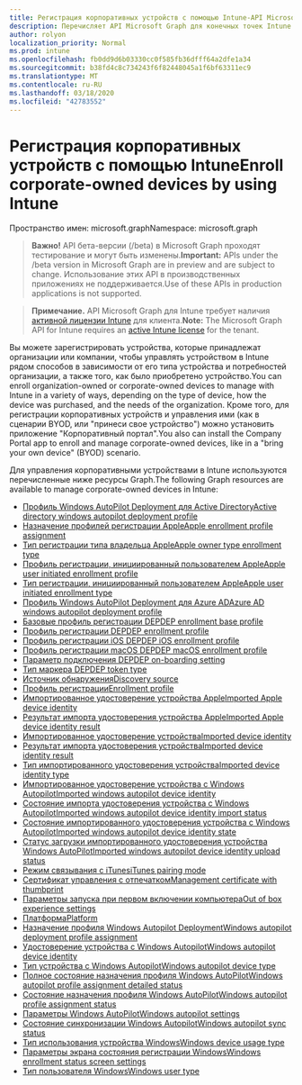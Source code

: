 ```yaml
---
title: Регистрация корпоративных устройств с помощью Intune-API Microsoft Graph
description: Перечисляет API Microsoft Graph для конечных точек Intune (REST), которые регистрируют устройства для организации клиента.
author: rolyon
localization_priority: Normal
ms.prod: intune
ms.openlocfilehash: fb0dd9d6b03330cc0f585fb36dfff64a2dfe1a34
ms.sourcegitcommit: b38fd4c8c734243f6f82448045a1f6bf63311ec9
ms.translationtype: MT
ms.contentlocale: ru-RU
ms.lasthandoff: 03/18/2020
ms.locfileid: "42783552"
---
```

# <a name="enroll-corporate-owned-devices-by-using-intune"></a><span data-ttu-id="96b9e-103">Регистрация корпоративных устройств с помощью Intune</span><span class="sxs-lookup"><span data-stu-id="96b9e-103">Enroll corporate-owned devices by using Intune</span></span>

<span data-ttu-id="96b9e-104">Пространство имен: microsoft.graph</span><span class="sxs-lookup"><span data-stu-id="96b9e-104">Namespace: microsoft.graph</span></span>

> <span data-ttu-id="96b9e-105">**Важно!** API бета-версии (/beta) в Microsoft Graph проходят тестирование и могут быть изменены.</span><span class="sxs-lookup"><span data-stu-id="96b9e-105">**Important:** APIs under the /beta version in Microsoft Graph are in preview and are subject to change.</span></span> <span data-ttu-id="96b9e-106">Использование этих API в производственных приложениях не поддерживается.</span><span class="sxs-lookup"><span data-stu-id="96b9e-106">Use of these APIs in production applications is not supported.</span></span>

> <span data-ttu-id="96b9e-107">**Примечание.** API Microsoft Graph для Intune требует наличия [активной лицензии Intune](https://go.microsoft.com/fwlink/?linkid=839381) для клиента.</span><span class="sxs-lookup"><span data-stu-id="96b9e-107">**Note:** The Microsoft Graph API for Intune requires an [active Intune license](https://go.microsoft.com/fwlink/?linkid=839381) for the tenant.</span></span>

<span data-ttu-id="96b9e-108">Вы можете зарегистрировать устройства, которые принадлежат организации или компании, чтобы управлять устройством в Intune рядом способов в зависимости от его типа устройства и потребностей организации, а также того, как было приобретено устройство.</span><span class="sxs-lookup"><span data-stu-id="96b9e-108">You can enroll organization-owned or corporate-owned devices to manage with Intune in a variety of ways, depending on the type of device, how the device was purchased, and the needs of the organization.</span></span> <span data-ttu-id="96b9e-109">Кроме того, для регистрации корпоративных устройств и управления ими (как в сценарии BYOD, или "принеси свое устройство") можно установить приложение "Корпоративный портал".</span><span class="sxs-lookup"><span data-stu-id="96b9e-109">You also can install the Company Portal app to enroll and manage corporate-owned devices, like in a "bring your own device" (BYOD) scenario.</span></span>

<span data-ttu-id="96b9e-110">Для управления корпоративными устройствами в Intune используются перечисленные ниже ресурсы Graph.</span><span class="sxs-lookup"><span data-stu-id="96b9e-110">The following Graph resources are available to manage corporate-owned devices in Intune:</span></span>

- [<span data-ttu-id="96b9e-111">Профиль Windows AutoPilot Deployment для Active Directory</span><span class="sxs-lookup"><span data-stu-id="96b9e-111">Active directory windows autopilot deployment profile</span></span>](intune-enrollment-activedirectorywindowsautopilotdeploymentprofile.md)
- [<span data-ttu-id="96b9e-112">Назначение профилей регистрации Apple</span><span class="sxs-lookup"><span data-stu-id="96b9e-112">Apple enrollment profile assignment</span></span>](intune-enrollment-appleenrollmentprofileassignment.md)
- [<span data-ttu-id="96b9e-113">Тип регистрации типа владельца Apple</span><span class="sxs-lookup"><span data-stu-id="96b9e-113">Apple owner type enrollment type</span></span>](intune-enrollment-appleownertypeenrollmenttype.md)
- [<span data-ttu-id="96b9e-114">Профиль регистрации, инициированный пользователем Apple</span><span class="sxs-lookup"><span data-stu-id="96b9e-114">Apple user initiated enrollment profile</span></span>](intune-enrollment-appleuserinitiatedenrollmentprofile.md)
- [<span data-ttu-id="96b9e-115">Тип регистрации, инициированный пользователем Apple</span><span class="sxs-lookup"><span data-stu-id="96b9e-115">Apple user initiated enrollment type</span></span>](intune-enrollment-appleuserinitiatedenrollmenttype.md)
- [<span data-ttu-id="96b9e-116">Профиль Windows AutoPilot Deployment для Azure AD</span><span class="sxs-lookup"><span data-stu-id="96b9e-116">Azure AD windows autopilot deployment profile</span></span>](intune-enrollment-azureadwindowsautopilotdeploymentprofile.md)
- [<span data-ttu-id="96b9e-117">Базовые профиль регистрации DEP</span><span class="sxs-lookup"><span data-stu-id="96b9e-117">DEP enrollment base profile</span></span>](intune-enrollment-depenrollmentbaseprofile.md)
- [<span data-ttu-id="96b9e-118">Профиль регистрации DEP</span><span class="sxs-lookup"><span data-stu-id="96b9e-118">DEP enrollment profile</span></span>](intune-enrollment-depenrollmentprofile.md)
- [<span data-ttu-id="96b9e-119">Профиль регистрации iOS DEP</span><span class="sxs-lookup"><span data-stu-id="96b9e-119">DEP iOS enrollment profile</span></span>](intune-enrollment-depiosenrollmentprofile.md)
- [<span data-ttu-id="96b9e-120">Профиль регистрации macOS DEP</span><span class="sxs-lookup"><span data-stu-id="96b9e-120">DEP macOS enrollment profile</span></span>](intune-enrollment-depmacosenrollmentprofile.md)
- [<span data-ttu-id="96b9e-121">Параметр подключения DEP</span><span class="sxs-lookup"><span data-stu-id="96b9e-121">DEP on-boarding setting</span></span>](intune-enrollment-deponboardingsetting.md)
- [<span data-ttu-id="96b9e-122">Тип маркера DEP</span><span class="sxs-lookup"><span data-stu-id="96b9e-122">DEP token type</span></span>](intune-enrollment-deptokentype.md)
- [<span data-ttu-id="96b9e-123">Источник обнаружения</span><span class="sxs-lookup"><span data-stu-id="96b9e-123">Discovery source</span></span>](intune-enrollment-discoverysource.md)
- [<span data-ttu-id="96b9e-124">Профиль регистрации</span><span class="sxs-lookup"><span data-stu-id="96b9e-124">Enrollment profile</span></span>](intune-enrollment-enrollmentprofile.md)
- [<span data-ttu-id="96b9e-125">Импортированное удостоверение устройства Apple</span><span class="sxs-lookup"><span data-stu-id="96b9e-125">Imported Apple device identity</span></span>](intune-enrollment-importedappledeviceidentity.md)
- [<span data-ttu-id="96b9e-126">Результат импорта удостоверения устройства Apple</span><span class="sxs-lookup"><span data-stu-id="96b9e-126">Imported Apple device identity result</span></span>](intune-enrollment-importedappledeviceidentityresult.md)
- [<span data-ttu-id="96b9e-127">Импортированное удостоверение устройства</span><span class="sxs-lookup"><span data-stu-id="96b9e-127">Imported device identity</span></span>](intune-enrollment-importeddeviceidentity.md)
- [<span data-ttu-id="96b9e-128">Результат импорта удостоверения устройства</span><span class="sxs-lookup"><span data-stu-id="96b9e-128">Imported device identity result</span></span>](intune-enrollment-importeddeviceidentityresult.md)
- [<span data-ttu-id="96b9e-129">Тип импортированного удостоверения устройства</span><span class="sxs-lookup"><span data-stu-id="96b9e-129">Imported device identity type</span></span>](intune-enrollment-importeddeviceidentitytype.md)
- [<span data-ttu-id="96b9e-130">Импортированное удостоверение устройства с Windows Autopilot</span><span class="sxs-lookup"><span data-stu-id="96b9e-130">Imported windows autopilot device identity</span></span>](intune-enrollment-importedwindowsautopilotdeviceidentity.md)
- [<span data-ttu-id="96b9e-131">Состояние импорта удостоверения устройства с Windows Autopilot</span><span class="sxs-lookup"><span data-stu-id="96b9e-131">Imported windows autopilot device identity import status</span></span>](intune-enrollment-importedwindowsautopilotdeviceidentityimportstatus.md)
- [<span data-ttu-id="96b9e-132">Состояние импортированного удостоверения устройства с Windows Autopilot</span><span class="sxs-lookup"><span data-stu-id="96b9e-132">Imported windows autopilot device identity state</span></span>](intune-enrollment-importedwindowsautopilotdeviceidentitystate.md)
- [<span data-ttu-id="96b9e-133">Статус загрузки импортированного удостоверения устройства Windows AutoPilot</span><span class="sxs-lookup"><span data-stu-id="96b9e-133">Imported windows autopilot device identity upload status</span></span>](intune-enrollment-importedwindowsautopilotdeviceidentityuploadstatus.md)
- [<span data-ttu-id="96b9e-134">Режим связывания с iTunes</span><span class="sxs-lookup"><span data-stu-id="96b9e-134">iTunes pairing mode</span></span>](intune-enrollment-itunespairingmode.md)
- [<span data-ttu-id="96b9e-135">Сертификат управления с отпечатком</span><span class="sxs-lookup"><span data-stu-id="96b9e-135">Management certificate with thumbprint</span></span>](intune-enrollment-managementcertificatewiththumbprint.md)
- [<span data-ttu-id="96b9e-136">Параметры запуска при первом включении компьютера</span><span class="sxs-lookup"><span data-stu-id="96b9e-136">Out of box experience settings</span></span>](intune-enrollment-outofboxexperiencesettings.md)
- [<span data-ttu-id="96b9e-137">Платформа</span><span class="sxs-lookup"><span data-stu-id="96b9e-137">Platform</span></span>](intune-enrollment-platform.md)
- [<span data-ttu-id="96b9e-138">Назначение профиля Windows Autopilot Deployment</span><span class="sxs-lookup"><span data-stu-id="96b9e-138">Windows autopilot deployment profile assignment</span></span>](intune-enrollment-windowsautopilotdeploymentprofileassignment.md)
- [<span data-ttu-id="96b9e-139">Удостоверение устройства с Windows Autopilot</span><span class="sxs-lookup"><span data-stu-id="96b9e-139">Windows autopilot device identity</span></span>](intune-enrollment-windowsautopilotdeviceidentity.md)
- [<span data-ttu-id="96b9e-140">Тип устройства с Windows Autopilot</span><span class="sxs-lookup"><span data-stu-id="96b9e-140">Windows autopilot device type</span></span>](intune-enrollment-windowsautopilotdevicetype.md)
- [<span data-ttu-id="96b9e-141">Полное состояние назначения профиля Windows AutoPilot</span><span class="sxs-lookup"><span data-stu-id="96b9e-141">Windows autopilot profile assignment detailed status</span></span>](intune-enrollment-windowsautopilotprofileassignmentdetailedstatus.md)
- [<span data-ttu-id="96b9e-142">Состояние назначения профиля Windows AutoPilot</span><span class="sxs-lookup"><span data-stu-id="96b9e-142">Windows autopilot profile assignment status</span></span>](intune-enrollment-windowsautopilotprofileassignmentstatus.md)
- [<span data-ttu-id="96b9e-143">Параметры Windows AutoPilot</span><span class="sxs-lookup"><span data-stu-id="96b9e-143">Windows autopilot settings</span></span>](intune-enrollment-windowsautopilotsettings.md)
- [<span data-ttu-id="96b9e-144">Состояние синхронизации Windows Autopilot</span><span class="sxs-lookup"><span data-stu-id="96b9e-144">Windows autopilot sync status</span></span>](intune-enrollment-windowsautopilotsyncstatus.md)
- [<span data-ttu-id="96b9e-145">Тип использования устройства Windows</span><span class="sxs-lookup"><span data-stu-id="96b9e-145">Windows device usage type</span></span>](intune-enrollment-windowsdeviceusagetype.md)
- [<span data-ttu-id="96b9e-146">Параметры экрана состояния регистрации Windows</span><span class="sxs-lookup"><span data-stu-id="96b9e-146">Windows enrollment status screen settings</span></span>](intune-enrollment-windowsenrollmentstatusscreensettings.md)
- [<span data-ttu-id="96b9e-147">Тип пользователя Windows</span><span class="sxs-lookup"><span data-stu-id="96b9e-147">Windows user type</span></span>](intune-enrollment-windowsusertype.md)